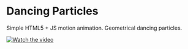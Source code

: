 # Dancing Particles 

Simple HTML5 + JS motion animation. Geometrical dancing particles.


[![Watch the video](https://www.google.com/url?sa=i&url=https%3A%2F%2Fwww.istockphoto.com%2Fes%2Fvector%2Ficono-de-l%25C3%25ADnea-de-ilustraci%25C3%25B3n-negro-pentacle-aislado-sobre-blanco-gm1333141003-415756971&psig=AOvVaw00rQCBfgVauRRHv4FAv11k&ust=1695654337893000&source=images&cd=vfe&opi=89978449&ved=0CBAQjRxqFwoTCICajubCw4EDFQAAAAAdAAAAABAM)](https://github.com/MrCabss69/DancingParticles/blob/master/animation.mp4)
